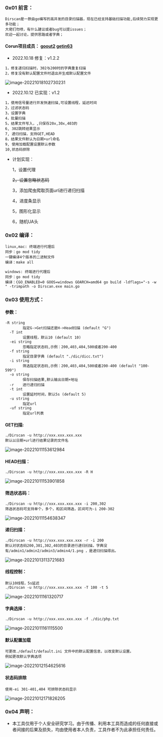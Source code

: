 ### 0x01 前言：

```
Dirscan是一款由go编写的高并发的目录扫描器，现在已经支持基础扫描功能,后续努力实现更多功能；
大佬们勿喷，有什么建议或者bug可以提issues；
欢迎一起讨论，提供思路或者字典；
```

#### Corun项目成员： [goout2](https://github.com/goout2)  [getin63](https://github.com/getin63)  

* 2022.10.18 修复：v1.2.2

```
1，修复递归扫描时，302与200时的字典重复扫描
2，修复没有默认配置文件时退出并生成默认配置文件
```

![image-20221018102730231](image//image-20221018102730231.png)



* 2022.10.12 已实现：v1.2

```
1，使用信号量进行并发快速扫描,可设置线程，延迟时间
2，过滤状态码
3，设置字典
4，批量扫描
5，结果文件写入，,只保存20x,30x,403的
6, 302跳转结果显示
7, 递归扫描，支持GET,HEAD
8，结果文件默认为日期+url命名
9, 使用加载配置设置默认参数
10,状态码排除
```
* 计划实现：


  1，设置代理

  ~~2，设置忽略状态码~~

  3，添加爬虫爬取页面url进行递归扫描

  4，进度条显示

  5，图形化显示

  6，随机UA头




### 0x02 编译：

```
linux,mac: 终端进行代理后
同步：go mod tidy
一键编译4个版本的二进制文件
编译：make all 

windows: 终端进行代理后
同步：go mod tidy
编译：CGO_ENABLED=0 GOOS=windows GOARCH=amd64 go build -ldflags="-s -w " -trimpath -o Dirscan.exe main.go
```


### 0x03 使用方式：

#### 参数：

```
-R string
        指定G->Get扫描还是H->Head扫描 (default "G")
  -T int
        设置线程，默认10 (default 10)
  -ei string
        忽略指定状态码,示例：200,403,404,500或者200-400
  -f string
        指定目录字典 (default "./dic/dicc.txt")
  -i string
        筛选指定状态码,示例：200,403,404,500或者200-400 (default "100-599")
  -o string
        保存扫描结果,默认输出日期+地址
  -r    进行递归扫描
  -t int
        设置延时时间，默认5s (default 5)
  -u string
        指定url
  -uf string
        指定url列表

```


#### 			GET扫描:

```
./Dirscan -u http://xxx.xxx.xxx.xxx 
默认以日期+url进行结果记录的文件名
```

![image-20221011153612984](./image//image-20221011153612984.png)

#### 			HEAD扫描：

```
./Dirscan -u http://xxx.xxx.xxx.xxx -R H
```

![image-20221011153901858](./image//image-20221011153901858.png)

#### 			筛选状态码：

```
./Dirscan -u http://xxx.xxx.xxx.xxx -i 200,302
筛选状态码可支持单个，多个，和区间筛选，区间可为-i 200-302
```

![image-20221011154638347](./image//image-20221011154638347.png)

#### 			递归扫描：

```
./Dirscan -u http://xxx.xxx.xxx.xxx -r -i 200 
默认对状态码200,301,302,403的目录进行递归扫描，字典没有/admin1/admin2/admin3/admin4/1.png ，是递归扫描得出。
```

![image-20221013113721683](./image//image-20221013113721683.png)

#### 			线程控制：

```
默认10线程，5s延迟
./Dirscan -u http://xxx.xxx.xxx.xxx -T 100 -t 5
```

![image-20221011161320717](./image//image-20221011161320717.png)

#### 			字典选择：

```
./Dirscan -u http://xxx.xxx.xxx.xxx -f ./dic/php.txt
```

![image-20221011161115500](./image//image-20221011161115500.png)		

#### 默认配置加载

```
可更改./default/default.ini 文件中的默认配置信息，以改变默认设置。
例如更改默认字典选项
```

![image-20221012154625616](./image//image-20221012154625616.png)

#### 状态码排除

```
使用-ei 301-401,404 可排除状态码显示
```

![image-20221012171826205](./image//image-20221012171826205.png)





### 0x04 声明：

* 本工具仅用于个人安全研究学习。由于传播、利用本工具而造成的任何直接或者间接的后果及损失，均由使用者本人负责，工具作者不为此承担任何责任。

 
